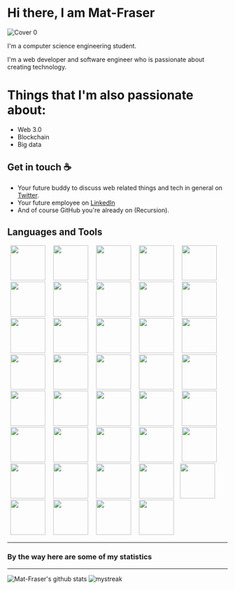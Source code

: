 # Hi there, I am Mat-Fraser

![Cover 0](https://user-images.githubusercontent.com/86045021/188324363-c50c5ff1-41e7-4cc4-811d-a4d0235a2f46.png)

I'm a computer science engineering student. 

I'm a web developer and software engineer who is passionate about creating technology.

# Things that I'm also passionate about:
- Web 3.0
- Blockchain
- Big data

## Get in touch :coffee:

- Your future buddy to discuss web related things and tech in general on [Twitter](https://twitter.com/).
- Your future employee on [LinkedIn](https://www.linkedin.com/in/akshat-rawat-b708441b1)
- And of course GitHub you're already on (Recursion).

## Languages and Tools 

<img height=80 src="https://cdn.jsdelivr.net/gh/devicons/devicon/icons/atom/atom-original.svg" hspace="7" /> <img height=80 src="https://cdn.jsdelivr.net/gh/devicons/devicon/icons/babel/babel-original.svg"  hspace="7"  /> <img height=80 src="https://cdn.jsdelivr.net/gh/devicons/devicon/icons/bootstrap/bootstrap-original-wordmark.svg" hspace="7"  /> <img height=80 src="https://cdn.jsdelivr.net/gh/devicons/devicon/icons/c/c-original.svg" hspace="7"  /> <img height=80 src="https://cdn.jsdelivr.net/gh/devicons/devicon/icons/canva/canva-original.svg" hspace="7"  /> <img height=80 src="https://cdn.jsdelivr.net/gh/devicons/devicon/icons/codepen/codepen-plain.svg" hspace="7"  /> <img height=80 src="https://cdn.jsdelivr.net/gh/devicons/devicon/icons/cplusplus/cplusplus-original.svg" hspace="7"  />  <img height=80 src="https://cdn.jsdelivr.net/gh/devicons/devicon/icons/python/python-original-wordmark.svg" hspace="7"  />  <img height=80 src="https://cdn.jsdelivr.net/gh/devicons/devicon/icons/html5/html5-original-wordmark.svg" hspace="7"  /> <img height=80 src="https://cdn.jsdelivr.net/gh/devicons/devicon/icons/css3/css3-original-wordmark.svg" hspace="7"  />  <img height=80 src="https://cdn.jsdelivr.net/gh/devicons/devicon/icons/javascript/javascript-original.svg" hspace="7"  /> <img height=80 src="https://cdn.jsdelivr.net/gh/devicons/devicon/icons/react/react-original.svg" hspace="7"  /> <img height=80 src="https://cdn.jsdelivr.net/gh/devicons/devicon/icons/tailwindcss/tailwindcss-original-wordmark.svg" hspace="7"  /> <img height=80 src="https://cdn.jsdelivr.net/gh/devicons/devicon/icons/typescript/typescript-original.svg" hspace="7"  /> <img height=80 src="https://cdn.jsdelivr.net/gh/devicons/devicon/icons/vscode/vscode-original.svg" hspace="7"  /> <img height=80 src="https://cdn.jsdelivr.net/gh/devicons/devicon/icons/docker/docker-original-wordmark.svg" hspace="7"  /> <img height=80 src="https://cdn.jsdelivr.net/gh/devicons/devicon/icons/digitalocean/digitalocean-original-wordmark.svg" hspace="7"  /> <img height=80 src="https://cdn.jsdelivr.net/gh/devicons/devicon/icons/eslint/eslint-original.svg" hspace="7"  /> <img height=80 src="https://cdn.jsdelivr.net/gh/devicons/devicon/icons/express/express-original-wordmark.svg" hspace="7"  /> <img height=80 src="https://cdn.jsdelivr.net/gh/devicons/devicon/icons/firebase/firebase-plain-wordmark.svg" hspace="7"  /> <img height=80 src="https://cdn.jsdelivr.net/gh/devicons/devicon/icons/gatsby/gatsby-plain.svg" hspace="7"  /> <img height=80 src="https://cdn.jsdelivr.net/gh/devicons/devicon/icons/git/git-original-wordmark.svg" hspace="7"  /> <img height=80 src="https://cdn.jsdelivr.net/gh/devicons/devicon/icons/github/github-original-wordmark.svg" hspace="7"  /> <img height=80 src="https://cdn.jsdelivr.net/gh/devicons/devicon/icons/graphql/graphql-plain.svg" hspace="7"  />  <img height=80 src="https://cdn.jsdelivr.net/gh/devicons/devicon/icons/materialui/materialui-original.svg" hspace="7"  /> <img height=80 src="https://cdn.jsdelivr.net/gh/devicons/devicon/icons/mongodb/mongodb-original-wordmark.svg" hspace="7"  /> <img height=80 src="https://cdn.jsdelivr.net/gh/devicons/devicon/icons/mysql/mysql-original-wordmark.svg" hspace="7"  /> <img height=80 src="https://cdn.jsdelivr.net/gh/devicons/devicon/icons/nextjs/nextjs-original-wordmark.svg" hspace="7"  /> <img height=80 src="https://cdn.jsdelivr.net/gh/devicons/devicon/icons/nodejs/nodejs-original-wordmark.svg" hspace="7"  /> <img height=80 src="https://cdn.jsdelivr.net/gh/devicons/devicon/icons/npm/npm-original-wordmark.svg" hspace="7"  /> <img height=80 src="https://cdn.jsdelivr.net/gh/devicons/devicon/icons/yarn/yarn-original.svg" hspace="7"  /> <img height=80 src="https://cdn.jsdelivr.net/gh/devicons/devicon/icons/numpy/numpy-original.svg" hspace="7"  /> <img height=80 src="https://cdn.jsdelivr.net/gh/devicons/devicon/icons/postgresql/postgresql-original-wordmark.svg" hspace="7"  /> <img height=80 src="https://cdn.jsdelivr.net/gh/devicons/devicon/icons/jetbrains/jetbrains-original.svg" hspace="7"  /><img height=80 src="https://cdn.jsdelivr.net/gh/devicons/devicon/icons/redis/redis-original.svg" hspace="7"  /> <img height=80 src="https://cdn.jsdelivr.net/gh/devicons/devicon/icons/sass/sass-original.svg" hspace="7"  /> <img height=80 src="https://cdn.jsdelivr.net/gh/devicons/devicon/icons/tensorflow/tensorflow-original.svg" hspace="7"  /> <img height=80 src="https://cdn.jsdelivr.net/gh/devicons/devicon/icons/webpack/webpack-original.svg" hspace="7"  /> <img height=80 src="https://cdn.jsdelivr.net/gh/devicons/devicon/icons/wordpress/wordpress-plain.svg" hspace="7"  />


<hr>


### By the way here are some of my statistics
<hr>

![Mat-Fraser's github stats](https://github-readme-stats.vercel.app/api?username=Mat-Fraser&show_icons=true&theme=tokyonight)
<img src="https://github-readme-streak-stats.herokuapp.com/?user=Mat-Fraser&theme=tokyonight" alt="mystreak" />





